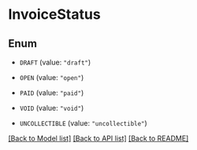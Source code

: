 # InvoiceStatus

## Enum


* `DRAFT` (value: `"draft"`)

* `OPEN` (value: `"open"`)

* `PAID` (value: `"paid"`)

* `VOID` (value: `"void"`)

* `UNCOLLECTIBLE` (value: `"uncollectible"`)


[[Back to Model list]](../README.md#documentation-for-models) [[Back to API list]](../README.md#documentation-for-api-endpoints) [[Back to README]](../README.md)


